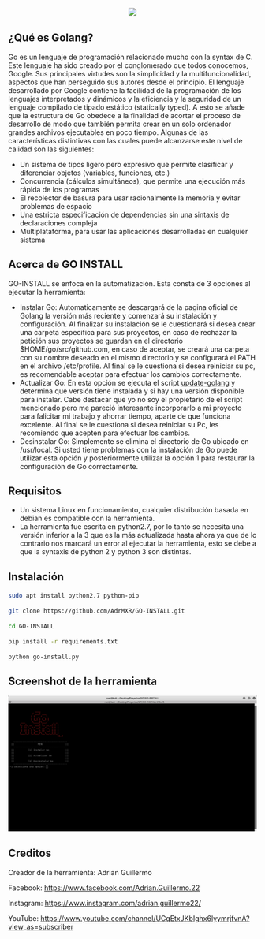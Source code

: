 <p align="center"><img src="https://miro.medium.com/max/3000/1*30aoNxlSnaYrLhBT0O1lzw.png" /></p>

## ¿Qué es Golang?
Go es un lenguaje de programación relacionado mucho con la syntax de C. Este lenguaje ha sido creado por el conglomerado que todos conocemos, Google. Sus principales virtudes son la simplicidad y la multifuncionalidad, aspectos que han perseguido sus autores desde el principio. El lenguaje desarrollado por Google contiene la facilidad de la programación de los lenguajes interpretados y dinámicos y la eficiencia y la seguridad de un lenguaje compilado de tipado estático (statically typed). A esto se añade que la estructura de Go obedece a la finalidad de acortar el proceso de desarrollo de modo que también permita crear en un solo ordenador grandes archivos ejecutables en poco tiempo. Algunas de las características distintivas con las cuales puede alcanzarse este nivel de calidad son las siguientes:

* Un sistema de tipos ligero pero expresivo que permite clasificar y diferenciar objetos (variables, funciones, etc.)
* Concurrencia (cálculos simultáneos), que permite una ejecución más rápida de los programas
* El recolector de basura para usar racionalmente la memoria y evitar problemas de espacio
* Una estricta especificación de dependencias sin una sintaxis de declaraciones compleja
* Multiplataforma, para usar las aplicaciones desarrolladas en cualquier sistema


## Acerca de GO INSTALL
GO-INSTALL se enfoca en la automatización. Esta consta de 3 opciones al ejecutar la herramienta:
* Instalar Go: Automaticamente se descargará de la pagina oficial de Golang la versión más reciente y comenzará su instalación y configuración. Al finalizar su instalación se le cuestionará si desea crear una carpeta especifica para sus proyectos, en caso de rechazar la petición sus proyectos se guardan en el directorio $HOME/go/src/github.com, en caso de aceptar, se creará una carpeta con su nombre deseado en el mismo directorio y se configurará el PATH en el archivo /etc/profile. Al final se le cuestiona si desea reiniciar su pc, es recomendable aceptar para efectuar los cambios correctamente. 
* Actualizar Go: En esta opción se ejecuta el script <a href="https://github.com/udhos/update-golang">update-golang</a> y determina que versión tiene instalada y si hay una versión disponible para instalar. Cabe destacar que yo no soy el propietario de el script mencionado pero me pareció interesante incorporarlo a mi proyecto para falicitar mi trabajo y ahorrar tiempo, aparte de que funciona excelente. Al final se le cuestiona si desea reiniciar su Pc, les recomiendo que acepten para efectuar los cambios. 
* Desinstalar Go: Simplemente se elimina el directorio de Go ubicado en /usr/local. Si usted tiene problemas con la instalación de Go puede utilizar esta opción y posteriormente utilizar la opción 1 para restaurar la configuración de Go correctamente. 


## Requisitos 
* Un sistema Linux en funcionamiento, cualquier distribución basada en debian es compatible con la herramienta.
* La herramienta fue escrita en python2.7, por lo tanto se necesita una versión inferior a la 3 que es la más actualizada hasta ahora ya que de lo contrario nos marcará un error al ejecutar la herramienta, esto se debe a que la syntaxis de python 2 y python 3 son distintas. 


## Instalación 
```bash
sudo apt install python2.7 python-pip  
```
```bash
git clone https://github.com/AdrMXR/GO-INSTALL.git
```
```bash
cd GO-INSTALL
```
```bash
pip install -r requirements.txt 
```
```bash
python go-install.py 
```


## Screenshot de la herramienta
<p align="center"><img src="https://github.com/AdrMXR/GO-INSTALL/blob/master/Screenshot.png" /></p>


## Creditos
Creador de la herramienta: Adrian Guillermo

Facebook: https://www.facebook.com/Adrian.Guillermo.22

Instagram: https://www.instagram.com/adrian.guillermo22/

YouTube: https://www.youtube.com/channel/UCqEtxJKbIghx6lyymrjfvnA?view_as=subscriber
































